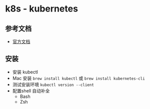 # k8s - kubernetes

## 参考文档
- [官方文档](https://kubernetes.io/zh/)

## 安装
-   安装 kubectl
-   Mac 安装 `brew install kubectl` 或 `brew install kubernetes-cli`
-   测试安装环境 `kubectl version --client`
-   配置shell 自动补全
	-	Bash
	- 	Zsh